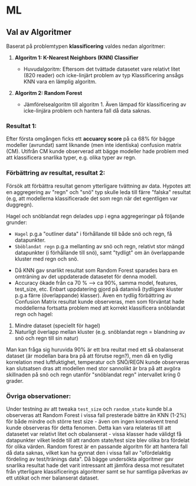 # ML

## Val av Algoritmer

Baserat på problemtypen __klassificering__ valdes nedan algoritmer:

1. __Algoritm 1: K-Nearest Neighbors (KNN) Classifier__

   - Huvudalgoritm: Eftersom det tvättade datasetet vare relativt litet (820 reader) och icke-linjärt problem av typ Klassificering ansågs KNN vara en lämplig algoritm.
2. __Algoritm 2: Random Forest__

   - Jämförelsealgoritm till algoritm 1. Även lämpad för klassificering av icke-linjära problem och hantera fall då data saknas.

### Resultat 1:

Efter första omgången ficks ett __accuarcy score__ på ca 68% för bägge modeller (avrundat) samt liknande (men inte identiska) confusion matrix (CM). Utifrån CM kunde observerad att bägge modeller hade problem med att klassificera snarlika typer, e.g. olika typer av regn.


### Förbättring av resultat, resultat 2:

Försök att förbättra resultat genom ytterligare tvättning av data. Hypotes att en aggregering av "regn" och "snö" typ skulle leda till färre "falska" resultat (e.g, att modellerna klassificerade det som regn när det egentligen var duggregn). 

Hagel och snöblandat regn delades upp i egna aggregeringar på följande grunder:
- `Hagel` p.g.a "outliner data" i förhållande till både snö och regn, få datapunkter. 
- `Sböblandat regn` p.g.a mellanting av snö och regn, relativt stor mängd datapunkter (i förhållande till snö), samt "tydligt" om än överlappande kluster med regn och snö. 

* Då KNN gav snarlikt resultat som Random Forest sparades bara en omträning av det uppdaterade datasetet för denna modell.
* Accuracy ökade från ca 70 % --> ca 90%, samma model, features, test_size, etc. Enbart uppdatering gjord på datanivå (tydligare kluster p.g.a färre (överlappande) klasser). Även en tydlig förbättring av Confusion Matrix resultat kunde observeras, men som förväntat hade moddellerna fortsatta problem med att korrekt klassificera snöblandat regn och hagel:

1. Mindre dataset (speciellt för hagel)
2. Naturligt överlapp mellan kluster (e.g. snöblandat regn = blandning av snö och regn till sin natur) 

Man kan fråga sig huruvida 90% är ett bra reultat med ett så obalanserat dataset (är modellan bara bra på att förutse regn?), men då en tydlig korrelation med luftfuktighet, temperatur och SNÖ/REGN kunde observeras kan slutsatsen dras att modellen med stor sannolikt är bra på att avgöra skillnaden på snö och regn utanför "snöblandat regn" intervallet kring 0 grader.  

### Övriga observationer:

Under testning av att tweaka `test_size` och `random_state` kunde bl.a observeras att Random Forest i vissa fall presterade bättre än KNN (1-2%) för både mindre och större test size - även om ingen konsekvent trend kunde observeras för detta fenomen. Detta kan vara relateras till att datasetet var relativt litet och obalanserat - vissa klasser hade välidgt få datapunkter vilket ledde till att random state/test size blev olika bra fördelat för olika värden. Random forest är en passande algoritm för att hantera fall då data saknas, vilket kan ha gynnat den i vissa fall av "ofördelaktig fördeling av test/tränings data". Då bägge undersökta algoritmer gav snarlika resultat hade det varit intressant att jämföra dessa mot resultatet från ytterligare klassificerings algoritmer samt se hur samtliga påverkas av ett utökat och mer balanserat dataset.


